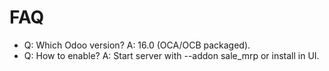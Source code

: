 # FAQ

- Q: Which Odoo version? A: 16.0 (OCA/OCB packaged).
- Q: How to enable? A: Start server with --addon sale_mrp or install in UI.
